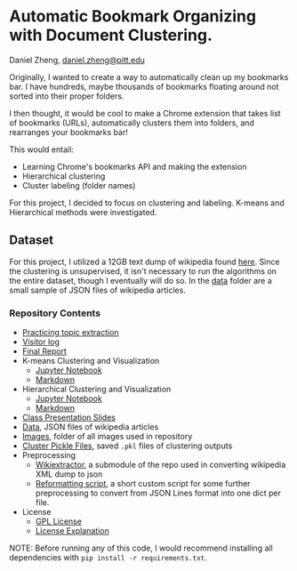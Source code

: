 # Automatic Bookmark Organizing with Document Clustering.
Daniel Zheng, [daniel.zheng@pitt.edu](mailto:daniel.zheng@pitt.edu)

Originally, I wanted to create a way to automatically clean up my bookmarks bar. I have hundreds, maybe thousands of bookmarks floating around not sorted into their proper folders.

I then thought, it would be cool to make a Chrome extension that takes list of bookmarks
(URLs), automatically clusters them into folders, and rearranges your bookmarks bar!

This would entail:
- Learning Chrome's bookmarks API and making the extension
- Hierarchical clustering
- Cluster labeling (folder names)

For this project, I decided to focus on clustering and labeling. K-means and Hierarchical methods were investigated.

## Dataset
For this project, I utilized a 12GB text dump of wikipedia found [here](https://dumps.wikimedia.org/backup-index.html). Since the clustering is unsupervised, it isn't necessary to run the algorithms on the entire dataset, though I eventually will do so. In the [data](data) folder are a small sample of JSON files of wikipedia articles.



### Repository Contents
- [Practicing topic extraction](project_old.ipynb)
- [Visitor log](https://github.com/Data-Science-for-Linguists/Shared-Repo/blob/master/todo10_visitors_log/visitors_log_dan.md)
- [Final Report](final_report.md)
- K-means Clustering and Visualization
  - [Jupyter Notebook](clustering.ipynb)
  - [Markdown](clustering.md)
- Hierarchical Clustering and Visualization
  - [Jupyter Notebook](hierarchical.ipynb)
  - [Markdown](hierarchical.md)
- [Class Presentation Slides](ling1340_slides.pdf)
- [Data](data), JSON files of wikipedia articles
- [Images](img), folder of all images used in repository
- [Cluster Pickle Files](clusters), saved `.pkl` files of clustering outputs
- Preprocessing
  - [Wikiextractor](wikiextractor), a submodule of the repo used in converting wikipedia XML dump to json
  - [Reformatting script](reformat.py), a short custom script for some further preprocessing to convert from JSON Lines format into one dict per file.
- License
  - [GPL License](LICENSE.md)
  - [License Explanation](LICENSE_notes.md)

  
NOTE: Before running any of this code, I would recommend installing all dependencies with `pip install -r requirements.txt`.
